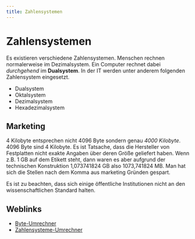 ```yaml
---
title: Zahlensystemen
---
```


# Zahlensystemen

Es existieren verschiedene Zahlensystemen. Menschen rechnen
normalerweise im Dezimalsystem. Ein Computer rechnet dabei *durchgehend*
im **Dualsystem**. In der IT werden unter anderem folgenden Zahlensystem
eingesetzt.

-   Dualsystem
-   Oktalsystem
-   Dezimalsystem
-   Hexadezimalsystem

## Marketing

4 Kilobyte entsprechen nicht 4096 Byte sondern genau *4000 Kilobyte*.
4096 Byte sind 4 Kilobyte. Es ist Tatsache, dass die Hersteller von
Festplatten nicht exakte Angaben über deren Größe geliefert haben. Wenn
z.B. 1 GB auf dem Etikett steht, dann waren es aber aufgrund der
technischen Konstruktion 1,073741824 GB also 1073,741824 MB. Man hat
sich die Stellen nach dem Komma aus marketing Gründen gespart.

Es ist zu beachten, dass sich einige öffentliche Institutionen nicht an
den wissenschaftlichen Standard halten.

## Weblinks

-   [Byte-Umrechner](http://www.fischerclan.de/byte_umrechner.html)
-   [Zahlensysteme-Umrechner](http://www.arndt-bruenner.de/mathe/scripts/Zahlensysteme.htm)
